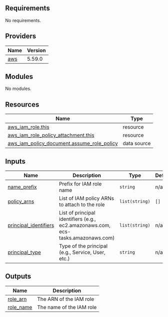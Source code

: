 ## Requirements

No requirements.

## Providers

| Name | Version |
|------|---------|
| <a name="provider_aws"></a> [aws](#provider\_aws) | 5.59.0 |

## Modules

No modules.

## Resources

| Name | Type |
|------|------|
| [aws_iam_role.this](https://registry.terraform.io/providers/hashicorp/aws/latest/docs/resources/iam_role) | resource |
| [aws_iam_role_policy_attachment.this](https://registry.terraform.io/providers/hashicorp/aws/latest/docs/resources/iam_role_policy_attachment) | resource |
| [aws_iam_policy_document.assume_role_policy](https://registry.terraform.io/providers/hashicorp/aws/latest/docs/data-sources/iam_policy_document) | data source |

## Inputs

| Name | Description | Type | Default | Required |
|------|-------------|------|---------|:--------:|
| <a name="input_name_prefix"></a> [name\_prefix](#input\_name\_prefix) | Prefix for IAM role name | `string` | n/a | yes |
| <a name="input_policy_arns"></a> [policy\_arns](#input\_policy\_arns) | List of IAM policy ARNs to attach to the role | `list(string)` | `[]` | no |
| <a name="input_principal_identifiers"></a> [principal\_identifiers](#input\_principal\_identifiers) | List of principal identifiers (e.g., ec2.amazonaws.com, ecs-tasks.amazonaws.com) | `list(string)` | n/a | yes |
| <a name="input_principal_type"></a> [principal\_type](#input\_principal\_type) | Type of the principal (e.g., Service, User, etc.) | `string` | n/a | yes |

## Outputs

| Name | Description |
|------|-------------|
| <a name="output_role_arn"></a> [role\_arn](#output\_role\_arn) | The ARN of the IAM role |
| <a name="output_role_name"></a> [role\_name](#output\_role\_name) | The name of the IAM role |
